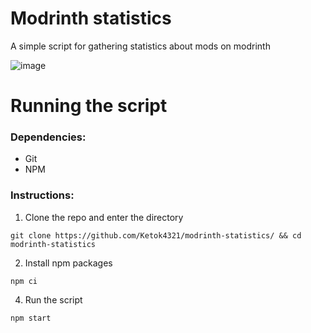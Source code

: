 # Modrinth statistics
A simple script for gathering statistics about mods on modrinth

![image](https://user-images.githubusercontent.com/70479035/175107204-1a17a057-1250-4594-ad06-56c1c1a41d59.png)

# Running the script
### Dependencies:
- Git
- NPM

### Instructions:
1. Clone the repo and enter the directory
```
git clone https://github.com/Ketok4321/modrinth-statistics/ && cd modrinth-statistics
```
2. Install npm packages
```
npm ci
```
4. Run the script
```
npm start
```
